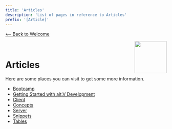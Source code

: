 ```yaml
---
title: 'Articles'
description: 'List of pages in reference to Articles'
prefix: '[Article]'
---
```


[<-- Back to Welcome](../README.md)

<img src="https://i.imgur.com/CArM62I.png" height="100" align="right">&nbsp;&nbsp;

# Articles

Here are some places you can visit to get some more information.

-   [Bootcamp](./bootcamp/index.md)
-   [Getting Started with alt:V Development](./getting-started.md)
-   [Client](./client/index.md)
-   [Concepts](./concepts/index.md)
-   [Server](./server/index.md)
-   [Snippets](./snippets/index.md)
-   [Tables](./tables/index.md)

